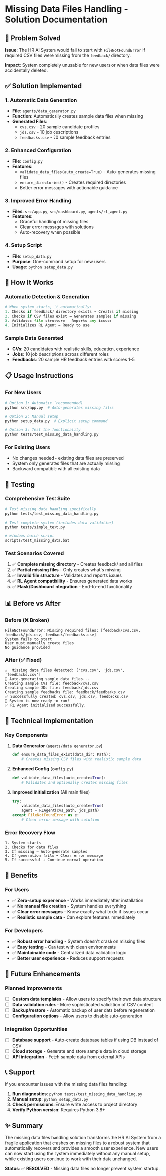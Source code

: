 # Missing Data Files Handling - Solution Documentation

## 🎯 Problem Solved

**Issue**: The HR AI System would fail to start with `FileNotFoundError` if required CSV files were missing from the `feedback/` directory.

**Impact**: System completely unusable for new users or when data files were accidentally deleted.

## ✅ Solution Implemented

### 1. **Automatic Data Generation**
- **File**: `agents/data_generator.py`
- **Function**: Automatically creates sample data files when missing
- **Generated Files**:
  - `cvs.csv` - 20 sample candidate profiles
  - `jds.csv` - 10 job descriptions
  - `feedbacks.csv` - 20 sample feedback entries

### 2. **Enhanced Configuration**
- **File**: `config.py`
- **Features**:
  - `validate_data_files(auto_create=True)` - Auto-generates missing files
  - `ensure_directories()` - Creates required directories
  - Better error messages with actionable guidance

### 3. **Improved Error Handling**
- **Files**: `src/app.py`, `src/dashboard.py`, `agents/rl_agent.py`
- **Features**:
  - Graceful handling of missing files
  - Clear error messages with solutions
  - Auto-recovery when possible

### 4. **Setup Script**
- **File**: `setup_data.py`
- **Purpose**: One-command setup for new users
- **Usage**: `python setup_data.py`

## 🚀 How It Works

### Automatic Detection & Generation
```python
# When system starts, it automatically:
1. Checks if feedback/ directory exists → Creates if missing
2. Checks if CSV files exist → Generates samples if missing
3. Validates file structure → Reports any issues
4. Initializes RL Agent → Ready to use
```

### Sample Data Generated
- **CVs**: 20 candidates with realistic skills, education, experience
- **Jobs**: 10 job descriptions across different roles
- **Feedbacks**: 20 sample HR feedback entries with scores 1-5

## 📋 Usage Instructions

### For New Users
```bash
# Option 1: Automatic (recommended)
python src/app.py  # Auto-generates missing files

# Option 2: Manual setup
python setup_data.py  # Explicit setup command

# Option 3: Test the functionality
python tests/test_missing_data_handling.py
```

### For Existing Users
- No changes needed - existing data files are preserved
- System only generates files that are actually missing
- Backward compatible with all existing data

## 🧪 Testing

### Comprehensive Test Suite
```bash
# Test missing data handling specifically
python tests/test_missing_data_handling.py

# Test complete system (includes data validation)
python tests/simple_test.py

# Windows batch script
scripts/test_missing_data.bat
```

### Test Scenarios Covered
1. ✅ **Complete missing directory** - Creates feedback/ and all files
2. ✅ **Partial missing files** - Only creates what's missing
3. ✅ **Invalid file structure** - Validates and reports issues
4. ✅ **RL Agent compatibility** - Ensures generated data works
5. ✅ **Flask/Dashboard integration** - End-to-end functionality

## 📊 Before vs After

### Before (❌ Broken)
```
FileNotFoundError: Missing required files: [feedback/cvs.csv, feedback/jds.csv, feedback/feedbacks.csv]
System fails to start
User must manually create files
No guidance provided
```

### After (✅ Fixed)
```
⚠️  Missing data files detected: ['cvs.csv', 'jds.csv', 'feedbacks.csv']
🔧 Auto-generating sample data files...
Creating sample CVs file: feedback/cvs.csv
Creating sample JDs file: feedback/jds.csv  
Creating sample feedbacks file: feedback/feedbacks.csv
✅ Successfully created: cvs.csv, jds.csv, feedbacks.csv
🚀 System is now ready to run!
✅ RL Agent initialized successfully.
```

## 🔧 Technical Implementation

### Key Components

1. **Data Generator** (`agents/data_generator.py`)
   ```python
   def ensure_data_files_exist(data_dir: Path):
       # Creates missing CSV files with realistic sample data
   ```

2. **Enhanced Config** (`config.py`)
   ```python
   def validate_data_files(auto_create=True):
       # Validates and optionally creates missing files
   ```

3. **Improved Initialization** (All main files)
   ```python
   try:
       validate_data_files(auto_create=True)
       agent = RLAgent(cvs_path, jds_path)
   except FileNotFoundError as e:
       # Clear error message with solution
   ```

### Error Recovery Flow
```
1. System starts
2. Checks for data files
3. If missing → Auto-generate samples
4. If generation fails → Clear error message
5. If successful → Continue normal operation
```

## 🎉 Benefits

### For Users
- ✅ **Zero-setup experience** - Works immediately after installation
- ✅ **No manual file creation** - System handles everything
- ✅ **Clear error messages** - Know exactly what to do if issues occur
- ✅ **Realistic sample data** - Can explore features immediately

### For Developers
- ✅ **Robust error handling** - System doesn't crash on missing files
- ✅ **Easy testing** - Can test with clean environments
- ✅ **Maintainable code** - Centralized data validation logic
- ✅ **Better user experience** - Reduces support requests

## 🔮 Future Enhancements

### Planned Improvements
- [ ] **Custom data templates** - Allow users to specify their own data structure
- [ ] **Data validation rules** - More sophisticated validation of CSV content
- [ ] **Backup/restore** - Automatic backup of user data before regeneration
- [ ] **Configuration options** - Allow users to disable auto-generation

### Integration Opportunities
- [ ] **Database support** - Auto-create database tables if using DB instead of CSV
- [ ] **Cloud storage** - Generate and store sample data in cloud storage
- [ ] **API integration** - Fetch sample data from external APIs

## 📞 Support

If you encounter issues with the missing data files handling:

1. **Run diagnostics**: `python tests/test_missing_data_handling.py`
2. **Manual setup**: `python setup_data.py`
3. **Check permissions**: Ensure write access to project directory
4. **Verify Python version**: Requires Python 3.8+

## ✨ Summary

The missing data files handling solution transforms the HR AI System from a fragile application that crashes on missing files to a robust system that automatically recovers and provides a smooth user experience. New users can now start using the system immediately without any manual setup, while existing users continue to work with their data unchanged.

**Status**: ✅ **RESOLVED** - Missing data files no longer prevent system startup.